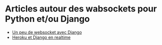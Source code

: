 Articles autour des wabsockets pour Python et/ou Django
=======================================================

* [Un peu de websocket avec Django](http://geotribu.net/node/669)
* [Heroku et Django en realtime](https://blog.heroku.com/in_deep_with_django_channels_the_future_of_real_time_apps_in_django)
